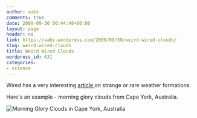 ```yaml
---
author: aabs
comments: true
date: 2009-09-30 00:44:48+00:00
layout: page
header: no
link: https://aabs.wordpress.com/2009/09/30/weird-wired-clouds/
slug: weird-wired-clouds
title: Weird Wired Clouds
wordpress_id: 631
categories:
- science
---
```


Wired has a very interesting [article ](http://www.wired.com/wiredscience/2009/09/clouds/) on strange or rare weather formations.

Here's an example - morning glory clouds from Cape York, Australia.

![Morning Glory Clouds in Cape York, Australia](http://www.wired.com/images_blogs/wiredscience/2009/08/morninggloryclouds.jpg)
